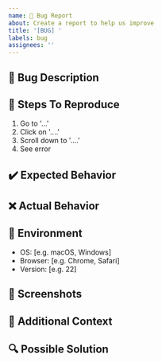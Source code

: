 ```yaml
---
name: 🐛 Bug Report
about: Create a report to help us improve
title: '[BUG] '
labels: bug
assignees: ''
---
```


## 🐛 Bug Description

<!-- A clear and concise description of what the bug is -->

## 🔄 Steps To Reproduce

1. Go to '...'
2. Click on '....'
3. Scroll down to '....'
4. See error

## ✔️ Expected Behavior

<!-- A clear and concise description of what you expected to happen -->

## ❌ Actual Behavior

<!-- A clear and concise description of what actually happened -->

## 📱 Environment

- OS: [e.g. macOS, Windows]
- Browser: [e.g. Chrome, Safari]
- Version: [e.g. 22]

## 📸 Screenshots

<!-- If applicable, add screenshots to help explain your problem -->

## 📝 Additional Context

<!-- Add any other context about the problem here -->

## 🔍 Possible Solution

<!-- If you have suggestions on a fix for the bug -->
